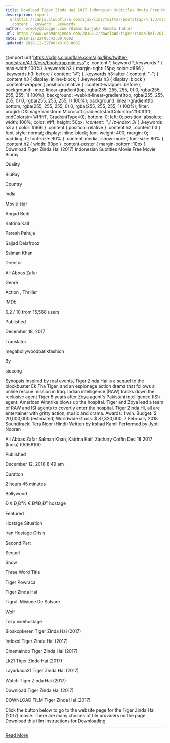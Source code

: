 ```yaml
---
title: Download Tiger Zinda Hai 2017 Indonesian Subtitles Movie Free Movie Bluray
description: import
  urlhttps://cdnjs.cloudflare.com/ajax/libs/twitter-bootstrap/4.1.3/css/bootstrap.min.css;
  .content ,.keyword ,.keywords
author: noreply@blogger.com (Dimas Lanjaka Kumala Indra)
url: https://www.webmanajemen.com/2018/12/download-tiger-zinda-hai-2017.html
date: 2018-12-22T06:43:00.000Z
updated: 2018-12-22T06:43:00.000Z
---
```


@import url("https://cdnjs.cloudflare.com/ajax/libs/twitter-bootstrap/4.1.3/css/bootstrap.min.css");  .content *,.keyword *,.keywords * { max-width:100%}  .keywords h3 { margin-right: 15px; color: #666 }   .keywords h3::before { content: "#"; }  .keywords h3::after { content: "-"; }  .content h3 { display: inline-block; }  .keywords h3 { display: block }  .content-wrapper {          position: relative      }      .content-wrapper::before {          background: -moz-linear-gradient(top, rgba(255, 255, 255, 0) 0, rgba(255, 255, 255, 1) 100%);          background: -webkit-linear-gradient(top, rgba(255, 255, 255, 0) 0, rgba(255, 255, 255, 1) 100%);          background: linear-gradient(to bottom, rgba(255, 255, 255, 0) 0, rgba(255, 255, 255, 1) 100%);          filter: progid: DXImageTransform.Microsoft.gradient(startColorstr='#00ffffff', endColorstr='#ffffff', GradientType=0);          bottom: 0;          left: 0;          position: absolute;          width: 100%;          color: #fff;          height: 50px;          /*content: '';*/          /*z-index: 3*/      }      .keywords h3 a {          color: #666      }      .content {          position: relative      }      .content h2,      .content h3 {          font-style: normal;          display: inline-block;          font-weight: 400;          margin: 0;          padding: 0;          font-size: 90%      }      .content-media,      .show-more {          font-size: 80%      }      .content h2 {          width: 90px      }      .content-poster {          margin-bottom: 10px      }    
  Download Tiger Zinda Hai (2017) Indonesian Subtitles Movie Free Movie Bluray 

  

  
  
  
  Quality 
  
  BluRay 
  
  
  
  Country 
  
  India 
  
  
  
  Movie star 
  
  Angad Bedi 
  
  Katrina Kaif 
  
  Paresh Pahuja 
  
  Sajjad Delafrooz 
  
  Salman Khan 
  
  
  
  Director 
  
  Ali Abbas Zafar 
  
  
  
  Genre 
  
  Action , Thriller 
  
  
  
  IMDb 
  
  6.2 
  / 
  10 
  from 
  15,568 
  users 
  
  
  Published 
  
  December 18, 2017 
  
  
  
  Translator 
  
  megabollywoodbatikfashion 
  
  
  
  By 
  
  siocong 
  
  
  Synopsis 
 Inspired by real events, Tiger Zinda Hai is a sequel to the blockbuster Ek Tha Tiger, and an espionage action drama that follows a online rescue mission in Iraq.  Indian intelligence (RAW) tracks down the reclusive agent Tiger 8 years after Zoya agent's Pakistani intelligence (ISI) agent.  American Airstrike blows up the hospital. Tiger and Zoya lead a team of RAW and ISI agents to covertly enter the hospital.  Tiger Zinda Hi, all are entertainer with gritty action, music and drama. 
 Awards: 1 win. 
 Budget: $ 20,000,000 (estimated) 
 Worldwide Gross: $ 87,320,000, 7 February 2018 
 Soundtrack: Tera Noor (Hindi) Written by Irshad Kamil Performed by Jyoti Nooran 

  Ali Abbas Zafar 
  Salman Khan, Katrina Kaif, Zachary Coffin 
  Dec 18 2017 (India) 
  tt5956100 
 
  
  
  Published 
  
  December 12, 2018 8:49 am 
  
  
  
  Duration 
  
  2 hours 45 minutes 
  
  
  
  Bollywood 
  
  Ð ¢ Ð¸Ð³Ñ € Ð¶Ð¸Ð² hostage 
  
  Featured 
  
  Hostage Situation 
  
  Iran Hostage Crisis 
  
  Second Part 
  
  Sequel 
  
  Snow 
  
  Three Word Title 
  
  Tiger Powraca 
  
  Tiger Zinda Hai 
  
  Tigrul: Misiune De Salvare 
  
  Wolf 
  
  Тигр живhostage 
  
  Bioskopkeren Tiger Zinda Hai (2017) 
  
  Indoxxi Tiger Zinda Hai (2017) 
  
  Cinemaindo Tiger Zinda Hai (2017) 
  
  Lk21 Tiger Zinda Hai (2017) 
  
  Layarkaca21 Tiger Zinda Hai (2017) 
  
  Watch Tiger Zinda Hai (2017) 
  
  Download Tiger Zinda Hai (2017) 
  
  
  

  
  DOWNLOAD FILM Tiger Zinda Hai (2017) 
  
  Click the button below to go to the website page for the Tiger Zinda Hai (2017) movie.  There are many choices of file providers on the page. 
   Download this film   Instructions for Downloading<hr/> <a href="https://www.webmanajemen.com/2018/12/download-tiger-zinda-hai-2017.html" rel="follow" class="button" id="read-more">Read More</a>